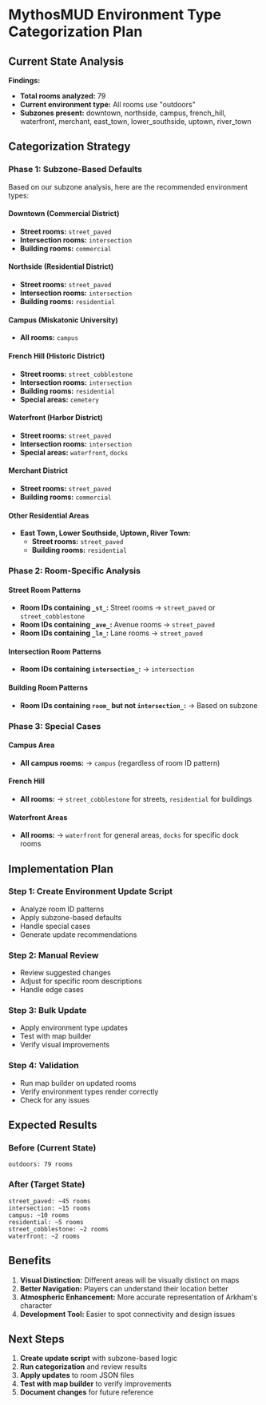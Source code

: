 # MythosMUD Environment Type Categorization Plan

## Current State Analysis

**Findings:**
- **Total rooms analyzed:** 79
- **Current environment type:** All rooms use "outdoors"
- **Subzones present:** downtown, northside, campus, french_hill, waterfront, merchant, east_town, lower_southside, uptown, river_town

## Categorization Strategy

### Phase 1: Subzone-Based Defaults

Based on our subzone analysis, here are the recommended environment types:

#### Downtown (Commercial District)
- **Street rooms:** `street_paved`
- **Intersection rooms:** `intersection`
- **Building rooms:** `commercial`

#### Northside (Residential District)
- **Street rooms:** `street_paved`
- **Intersection rooms:** `intersection`
- **Building rooms:** `residential`

#### Campus (Miskatonic University)
- **All rooms:** `campus`

#### French Hill (Historic District)
- **Street rooms:** `street_cobblestone`
- **Intersection rooms:** `intersection`
- **Building rooms:** `residential`
- **Special areas:** `cemetery`

#### Waterfront (Harbor District)
- **Street rooms:** `street_paved`
- **Intersection rooms:** `intersection`
- **Special areas:** `waterfront`, `docks`

#### Merchant District
- **Street rooms:** `street_paved`
- **Building rooms:** `commercial`

#### Other Residential Areas
- **East Town, Lower Southside, Uptown, River Town:**
  - **Street rooms:** `street_paved`
  - **Building rooms:** `residential`

### Phase 2: Room-Specific Analysis

#### Street Room Patterns
- **Room IDs containing `_st_`:** Street rooms → `street_paved` or `street_cobblestone`
- **Room IDs containing `_ave_`:** Avenue rooms → `street_paved`
- **Room IDs containing `_ln_`:** Lane rooms → `street_paved`

#### Intersection Room Patterns
- **Room IDs containing `intersection_`:** → `intersection`

#### Building Room Patterns
- **Room IDs containing `room_` but not `intersection_`:** → Based on subzone

### Phase 3: Special Cases

#### Campus Area
- **All campus rooms:** → `campus` (regardless of room ID pattern)

#### French Hill
- **All rooms:** → `street_cobblestone` for streets, `residential` for buildings

#### Waterfront Areas
- **All rooms:** → `waterfront` for general areas, `docks` for specific dock rooms

## Implementation Plan

### Step 1: Create Environment Update Script
- Analyze room ID patterns
- Apply subzone-based defaults
- Handle special cases
- Generate update recommendations

### Step 2: Manual Review
- Review suggested changes
- Adjust for specific room descriptions
- Handle edge cases

### Step 3: Bulk Update
- Apply environment type updates
- Test with map builder
- Verify visual improvements

### Step 4: Validation
- Run map builder on updated rooms
- Verify environment types render correctly
- Check for any issues

## Expected Results

### Before (Current State)
```
outdoors: 79 rooms
```

### After (Target State)
```
street_paved: ~45 rooms
intersection: ~15 rooms
campus: ~10 rooms
residential: ~5 rooms
street_cobblestone: ~2 rooms
waterfront: ~2 rooms
```

## Benefits

1. **Visual Distinction:** Different areas will be visually distinct on maps
2. **Better Navigation:** Players can understand their location better
3. **Atmospheric Enhancement:** More accurate representation of Arkham's character
4. **Development Tool:** Easier to spot connectivity and design issues

## Next Steps

1. **Create update script** with subzone-based logic
2. **Run categorization** and review results
3. **Apply updates** to room JSON files
4. **Test with map builder** to verify improvements
5. **Document changes** for future reference
